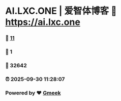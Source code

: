 # AI.LXC.ONE | 爱智体博客 :link: https://ai.lxc.one 
### :page_facing_up: [11](https://ai.lxc.one/tag.html) 
### :speech_balloon: 1 
### :hibiscus: 32642 
### :alarm_clock: 2025-09-30 11:28:07 
### Powered by :heart: [Gmeek](https://github.com/Meekdai/Gmeek)
